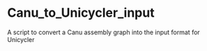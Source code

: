 # Canu_to_Unicycler_input
A script to convert a Canu assembly graph into the input format for Unicycler
